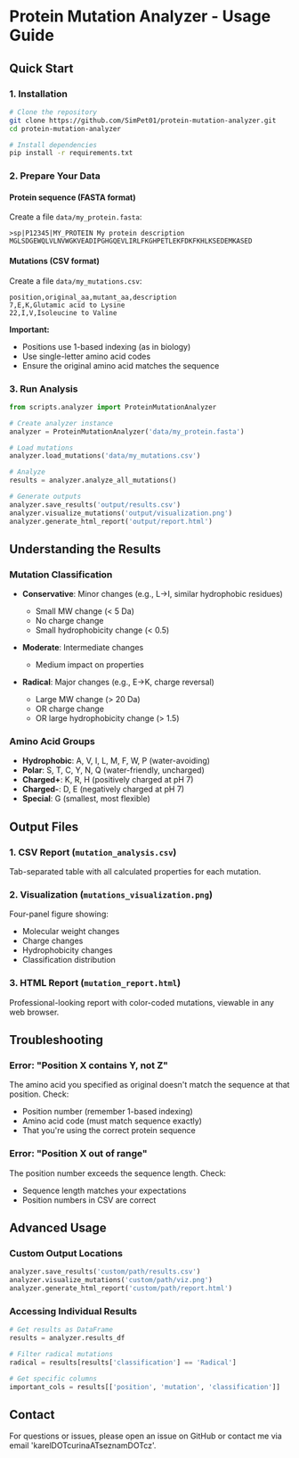 # Protein Mutation Analyzer - Usage Guide

## Quick Start

### 1. Installation
```bash
# Clone the repository
git clone https://github.com/SimPet01/protein-mutation-analyzer.git
cd protein-mutation-analyzer

# Install dependencies
pip install -r requirements.txt
```

### 2. Prepare Your Data

#### Protein sequence (FASTA format)
Create a file `data/my_protein.fasta`:
```
>sp|P12345|MY_PROTEIN My protein description
MGLSDGEWQLVLNVWGKVEADIPGHGQEVLIRLFKGHPETLEKFDKFKHLKSEDEMKASED
```

#### Mutations (CSV format)
Create a file `data/my_mutations.csv`:
```csv
position,original_aa,mutant_aa,description
7,E,K,Glutamic acid to Lysine
22,I,V,Isoleucine to Valine
```

**Important:** 
- Positions use 1-based indexing (as in biology)
- Use single-letter amino acid codes
- Ensure the original amino acid matches the sequence

### 3. Run Analysis
```python
from scripts.analyzer import ProteinMutationAnalyzer

# Create analyzer instance
analyzer = ProteinMutationAnalyzer('data/my_protein.fasta')

# Load mutations
analyzer.load_mutations('data/my_mutations.csv')

# Analyze
results = analyzer.analyze_all_mutations()

# Generate outputs
analyzer.save_results('output/results.csv')
analyzer.visualize_mutations('output/visualization.png')
analyzer.generate_html_report('output/report.html')
```

## Understanding the Results

### Mutation Classification

- **Conservative**: Minor changes (e.g., L→I, similar hydrophobic residues)
  - Small MW change (< 5 Da)
  - No charge change
  - Small hydrophobicity change (< 0.5)

- **Moderate**: Intermediate changes
  - Medium impact on properties

- **Radical**: Major changes (e.g., E→K, charge reversal)
  - Large MW change (> 20 Da)
  - OR charge change
  - OR large hydrophobicity change (> 1.5)

### Amino Acid Groups

- **Hydrophobic**: A, V, I, L, M, F, W, P (water-avoiding)
- **Polar**: S, T, C, Y, N, Q (water-friendly, uncharged)
- **Charged+**: K, R, H (positively charged at pH 7)
- **Charged-**: D, E (negatively charged at pH 7)
- **Special**: G (smallest, most flexible)

## Output Files

### 1. CSV Report (`mutation_analysis.csv`)
Tab-separated table with all calculated properties for each mutation.

### 2. Visualization (`mutations_visualization.png`)
Four-panel figure showing:
- Molecular weight changes
- Charge changes
- Hydrophobicity changes
- Classification distribution

### 3. HTML Report (`mutation_report.html`)
Professional-looking report with color-coded mutations, viewable in any web browser.

## Troubleshooting

### Error: "Position X contains Y, not Z"
The amino acid you specified as original doesn't match the sequence at that position. Check:
- Position number (remember 1-based indexing)
- Amino acid code (must match sequence exactly)
- That you're using the correct protein sequence

### Error: "Position X out of range"
The position number exceeds the sequence length. Check:
- Sequence length matches your expectations
- Position numbers in CSV are correct

## Advanced Usage

### Custom Output Locations
```python
analyzer.save_results('custom/path/results.csv')
analyzer.visualize_mutations('custom/path/viz.png')
analyzer.generate_html_report('custom/path/report.html')
```

### Accessing Individual Results
```python
# Get results as DataFrame
results = analyzer.results_df

# Filter radical mutations
radical = results[results['classification'] == 'Radical']

# Get specific columns
important_cols = results[['position', 'mutation', 'classification']]
```

## Contact

For questions or issues, please open an issue on GitHub or contact me via email 'karelDOTcurinaATseznamDOTcz'.